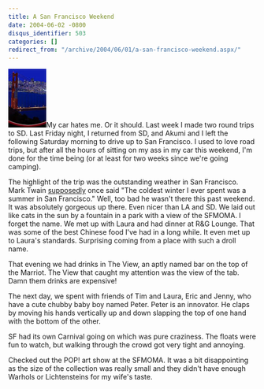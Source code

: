 ```yaml
---
title: A San Francisco Weekend
date: 2004-06-02 -0800
disqus_identifier: 503
categories: []
redirect_from: "/archive/2004/06/01/a-san-francisco-weekend.aspx/"
---
```


![San Francisco](/images/sanFran.jpg)My car hates me. Or it should. Last
week I made two round trips to SD. Last Friday night, I returned from
SD, and Akumi and I left the following Saturday morning to drive up to
San Francisco. I used to love road trips, but after all the hours of
sitting on my ass in my car this weekend, I'm done for the time being
(or at least for two weeks since we're going camping).

The highlight of the trip was the outstanding weather in San Francisco.
Mark Twain [supposedly](http://www.snopes.com/quotes/twain.htm) once
said "The coldest winter I ever spent was a summer in San Francisco."
Well, too bad he wasn't there this past weekend. It was absolutely
gorgeous up there. Even nicer than LA and SD. We laid out like cats in
the sun by a fountain in a park with a view of the SFMOMA. I forget the
name. We met up with Laura and had dinner at R&G Lounge. That was some
of the best Chinese food I've had in a long while. It even met up to
Laura's standards. Surprising coming from a place with such a droll
name.

That evening we had drinks in The View, an aptly named bar on the top of
the Marriot. The View that caught my attention was the view of the tab.
Damn them drinks are expensive!

The next day, we spent with friends of Tim and Laura, Eric and Jenny,
who have a cute chubby baby boy named Peter. Peter is an innovator. He
claps by moving his hands vertically up and down slapping the top of one
hand with the bottom of the other.

SF had its own Carnival going on which was pure craziness. The floats
were fun to watch, but walking through the crowd got very tight and
annoying.

Checked out the POP! art show at the SFMOMA. It was a bit disappointing
as the size of the collection was really small and they didn't have
enough Warhols or Lichtensteins for my wife's taste.

